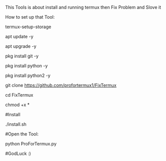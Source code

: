 This Tools is about install and running termux then Fix Problem and Slove it


How to set up that Tool: 


termux-setup-storage

apt update -y

apt upgrade -y

pkg install git -y

pkg install python -y

pkg install python2 -y

git clone https://github.com/profortermux1/FixTermux

cd FixTermux

chmod +x *

#Install

./install.sh

#Open the Tool:

python ProForTermux.py



#GodLuck :)

